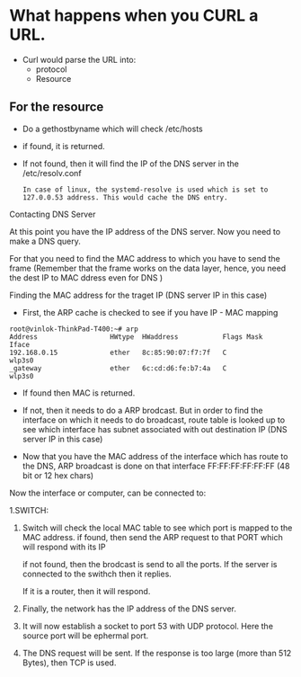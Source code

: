 # What happens when you CURL a URL.

- Curl would parse the URL into:
    - protocol
    - Resource

## For the resource
- Do a gethostbyname which will check /etc/hosts
- if found, it is returned.

- If not found, then it will find the IP of the DNS server in the /etc/resolv.conf
    ```
    In case of linux, the systemd-resolve is used which is set to 127.0.0.53 address. This would cache the DNS entry.
    ``` 

Contacting DNS Server

At this point you have the IP address of the DNS server. Now you need to make a DNS query.

For that you need to find the MAC address to which you have to send the frame
(Remember that the frame works on the data layer, hence, you need the dest IP to MAC ddress even for DNS )

Finding the MAC address for the traget IP (DNS server IP in this case)

- First, the ARP cache is checked to see if you have IP - MAC mapping

```
root@vinlok-ThinkPad-T400:~# arp
Address                  HWtype  HWaddress           Flags Mask            Iface
192.168.0.15             ether   8c:85:90:07:f7:7f   C                     wlp3s0
_gateway                 ether   6c:cd:d6:fe:b7:4a   C                     wlp3s0
```

- If found then MAC is returned.

- If not, then it needs to do a ARP brodcast. But in order to find the interface on which it needs to do broadcast, route table is looked up to see which interface has subnet associated with out destination IP (DNS server IP in this case)

- Now that you have the MAC address of the interface which has route to the DNS, ARP broadcast is done on that interface FF:FF:FF:FF:FF:FF (48 bit or 12 hex chars)

Now the interface or computer, can be connected to:

1.SWITCH:

1. Switch will check the local MAC table to see which port is mapped to the MAC address.
    if found, then send the ARP request to that PORT which will respond with its IP

    if not found, then the brodcast is send to all the ports. If the server is connected to the swithch then it replies.

    If it is a router, then it will respond.

11. Finally, the network has the IP address of the DNS server.

12. It will now establish a socket to port 53 with UDP protocol. Here the source port will be ephermal port.

13. The DNS request will be sent. If the response is too large (more than 512 Bytes), then TCP is used.
